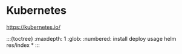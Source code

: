 # Kubernetes

<https://kubernetes.io/>

:::{toctree}
:maxdepth: 1
:glob:
:numbered:
install
deploy
usage
helm
res/index
*
:::
